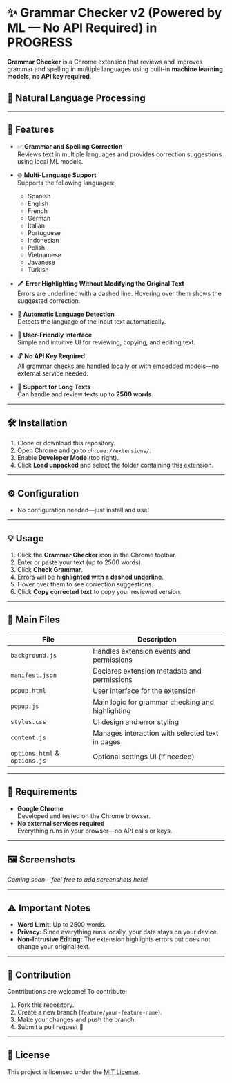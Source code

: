 # ✨ Grammar Checker v2 (Powered by ML — No API Required) in PROGRESS

**Grammar Checker** is a Chrome extension that reviews and improves grammar and spelling in multiple languages using built-in **machine learning models**, **no API key required**.
 ## 🧠 Natural Language Processing
---

## 🚀 Features

- ✅ **Grammar and Spelling Correction**  
  Reviews text in multiple languages and provides correction suggestions using local ML models.

- 🌐 **Multi-Language Support**  
  Supports the following languages:
  - Spanish
  - English
  - French
  - German
  - Italian
  - Portuguese
  - Indonesian
  - Polish
  - Vietnamese
  - Javanese
  - Turkish

- 🖍️ **Error Highlighting Without Modifying the Original Text**  
  Errors are underlined with a dashed line. Hovering over them shows the suggested correction.

- 🧠 **Automatic Language Detection**  
  Detects the language of the input text automatically.

- 🧩 **User-Friendly Interface**  
  Simple and intuitive UI for reviewing, copying, and editing text.

- 🔓 **No API Key Required**  
  All grammar checks are handled locally or with embedded models—no external service needed.

- 📜 **Support for Long Texts**  
  Can handle and review texts up to **2500 words**.

---

## 🛠 Installation

1. Clone or download this repository.
2. Open Chrome and go to `chrome://extensions/`.
3. Enable **Developer Mode** (top right).
4. Click **Load unpacked** and select the folder containing this extension.

---

## ⚙️ Configuration

- No configuration needed—just install and use!

---

## 💡 Usage

1. Click the **Grammar Checker** icon in the Chrome toolbar.
2. Enter or paste your text (up to 2500 words).
3. Click **Check Grammar**.
4. Errors will be **highlighted with a dashed underline**.
5. Hover over them to see correction suggestions.
6. Click **Copy corrected text** to copy your reviewed version.

---

## 📁 Main Files

| File            | Description |
|-----------------|-------------|
| `background.js` | Handles extension events and permissions |
| `manifest.json` | Declares extension metadata and permissions |
| `popup.html`    | User interface for the extension |
| `popup.js`      | Main logic for grammar checking and highlighting |
| `styles.css`    | UI design and error styling |
| `content.js`    | Manages interaction with selected text in pages |
| `options.html` & `options.js` | Optional settings UI (if needed) |

---

## 📌 Requirements

- **Google Chrome**  
  Developed and tested on the Chrome browser.
- **No external services required**  
  Everything runs in your browser—no API calls or keys.

---

## 🖼️ Screenshots

*Coming soon – feel free to add screenshots here!*

---

## ⚠️ Important Notes

- **Word Limit:** Up to 2500 words.
- **Privacy:** Since everything runs locally, your data stays on your device.
- **Non-Intrusive Editing:** The extension highlights errors but does not change your original text.

---

## 🤝 Contribution

Contributions are welcome! To contribute:

1. Fork this repository.
2. Create a new branch (`feature/your-feature-name`).
3. Make your changes and push the branch.
4. Submit a pull request 🚀

---

## 📄 License

This project is licensed under the [MIT License](LICENSE).
